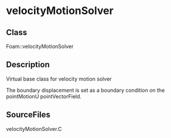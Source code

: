 # velocityMotionSolver 
## Class
Foam::velocityMotionSolver

## Description
Virtual base class for velocity motion solver

The boundary displacement is set as a boundary condition
on the pointMotionU pointVectorField.

## SourceFiles
velocityMotionSolver.C


